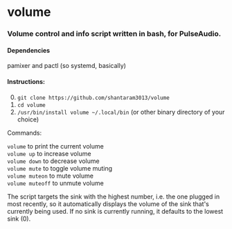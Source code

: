 # volume
### Volume control and info script written in bash, for PulseAudio.

#### Dependencies

pamixer and pactl (so systemd, basically)

#### Instructions:

0) `git clone https://github.com/shantaram3013/volume`
1) `cd volume`
2) `/usr/bin/install volume ~/.local/bin` (or other binary directory of your choice)

Commands:

`volume` to print the current volume    
`volume up` to increase volume    
`volume down` to decrease volume    
`volume mute` to toggle volume muting    
`volume muteon` to mute volume    
`volume muteoff` to unmute volume    
   
The script targets the sink with the highest number, i.e. the one plugged in most recently, so it automatically displays the volume of the sink that's currently being used. If no sink is currently running, it defaults to the lowest sink (0).
